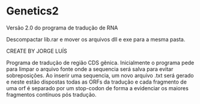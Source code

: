 # Genetics2
Versão 2.0 do programa de tradução de RNA

Descompactar lib.rar e mover os arquivos dll e exe para a mesma pasta.

CREATE BY JORGE LUÍS

Programa de tradução de região CDS  gênica. Inicialmente o programa pede para limpar o arquivo fonte onde a sequencia será salva para evitar sobreposições.
Ao inserir uma sequencia, um novo arquivo .txt será gerado e neste estão dispostas todas as ORFs da tradução e cada fragmento de uma orf é separado por um
stop-codon de forma a evidenciar os maiores fragmentos contínuos pós tradução.
